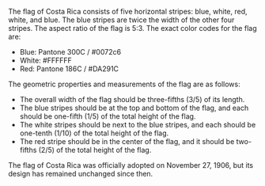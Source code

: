 The flag of Costa Rica consists of five horizontal stripes: blue, white, red, white, and blue. The blue stripes are twice the width of the other four stripes. The aspect ratio of the flag is 5:3. The exact color codes for the flag are:

- Blue: Pantone 300C / #0072c6
- White: #FFFFFF
- Red: Pantone 186C / #DA291C

The geometric properties and measurements of the flag are as follows:

- The overall width of the flag should be three-fifths (3/5) of its length.
- The blue stripes should be at the top and bottom of the flag, and each should be one-fifth (1/5) of the total height of the flag.
- The white stripes should be next to the blue stripes, and each should be one-tenth (1/10) of the total height of the flag.
- The red stripe should be in the center of the flag, and it should be two-fifths (2/5) of the total height of the flag.

The flag of Costa Rica was officially adopted on November 27, 1906, but its design has remained unchanged since then.